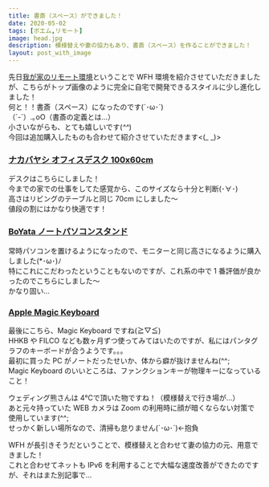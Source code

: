 ```yaml
---
title: 書斎（スペース）ができました！
date: 2020-05-02
tags: [ポエム,リモート]
image: head.jpg
description: 模様替えや妻の協力もあり、書斎（スペース）を作ることができました！
layout: post_with_image
---
```


先日[我が家のリモート環境](..//my_home_remote_environment/)ということで WFH 環境を紹介させていただきましたが、こちらがトップ画像のように完全に自宅で開発できるスタイルに少し進化しました！  
何と！！書斎（スペース）になったのです(\`･ω･´)  
（´-\`）.｡oO（書斎の定義とは…）  
小さいながらも、とても嬉しいです(*^^*)  
今回は追加購入したものも合わせて紹介させていただきます<(_ _)>

### [ナカバヤシ オフィスデスク 100x60cm](https://amzn.to/4a10hKr)

デスクはこちらにしました！  
今までの家での仕事をしてた感覚から、このサイズなら十分と判断(･∀･)  
高さはリビングのテーブルと同じ 70cm にしました〜  
値段の割にはかなり快適です！

### [BoYata ノートパソコンスタンド](https://amzn.to/3P9e3CK)

常時パソコンを置けるようになったので、モニターと同じ高さになるように購入しました(*･ω･)ﾉ  
特にこれにこだわったということもないのですが、これ系の中で 1 番評価が良かったのでこちらにしました〜  
かなり固い…

### [Apple Magic Keyboard](https://amzn.to/3TniFYz)

最後にこちら、Magic Keyboard ですね(≧▽≦)  
HHKB や FILCO なども数ヶ月ずつ使ってみてはいたのですが、私にはパンタグラフのキーボードが合うようです。。。  
最初に買った PC がノートだったせいか、体から癖が抜けませんね(^^;  
Magic Keyboard のいいところは、ファンクションキーが物理キーになっていること！

ウェディング熊さんは 4℃で頂いた物ですね！（模様替えで行き場が…）  
あと元々持っていた WEB カメラは Zoom の利用時に顔が暗くならない対策で使用しています(^^;  
せっかく新しい場所なので、清掃も怠りません(`･ω･´)←抱負

WFH が長引きそうだということで、模様替えと合わせて妻の協力の元、用意できました！  
これと合わせてネットも IPv6 を利用することで大幅な速度改善ができたのですが、それはまた別記事で…